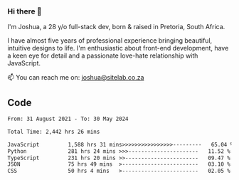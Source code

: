 ### Hi there 👋

I'm Joshua, a 28 y/o full-stack dev, born & raised in Pretoria, South Africa. 

I have almost five years of professional experience bringing beautiful, intuitive designs to life. I'm enthusiastic about front-end development, have a keen eye for detail and a passionate love-hate relationship with JavaScript.

📫 You can reach me on: joshua@sitelab.co.za

## **Code**

<!--START_SECTION:waka-->

```txt
From: 31 August 2021 - To: 30 May 2024

Total Time: 2,442 hrs 26 mins

JavaScript         1,588 hrs 31 mins>>>>>>>>>>>>>>>>---------   65.04 %
Python             281 hrs 24 mins >>>----------------------   11.52 %
TypeScript         231 hrs 20 mins >>-----------------------   09.47 %
JSON               75 hrs 49 mins  >------------------------   03.10 %
CSS                50 hrs 4 mins   >------------------------   02.05 %
```

<!--END_SECTION:waka-->
